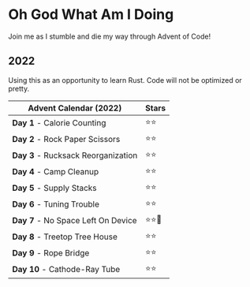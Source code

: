 # Oh God What Am I Doing
Join me as I stumble and die my way through Advent of Code!

## 2022
Using this as an opportunity to learn Rust. Code will not be optimized or pretty.

| Advent Calendar (2022) | Stars |
|-|-|
| **Day 1** - Calorie Counting  | :star::star: |
| **Day 2** - Rock Paper Scissors  | :star::star: | 
| **Day 3** - Rucksack Reorganization | :star::star: |
| **Day 4** - Camp Cleanup | :star::star: |
| **Day 5** - Supply Stacks | :star::star: |
| **Day 6** - Tuning Trouble | :star::star: |
| **Day 7** - No Space Left On Device | :star::star::horse: |
| **Day 8** - Treetop Tree House | :star::star: |
| **Day 9** - Rope Bridge | :star::star: |
| **Day 10** - Cathode-Ray Tube | :star::star: |